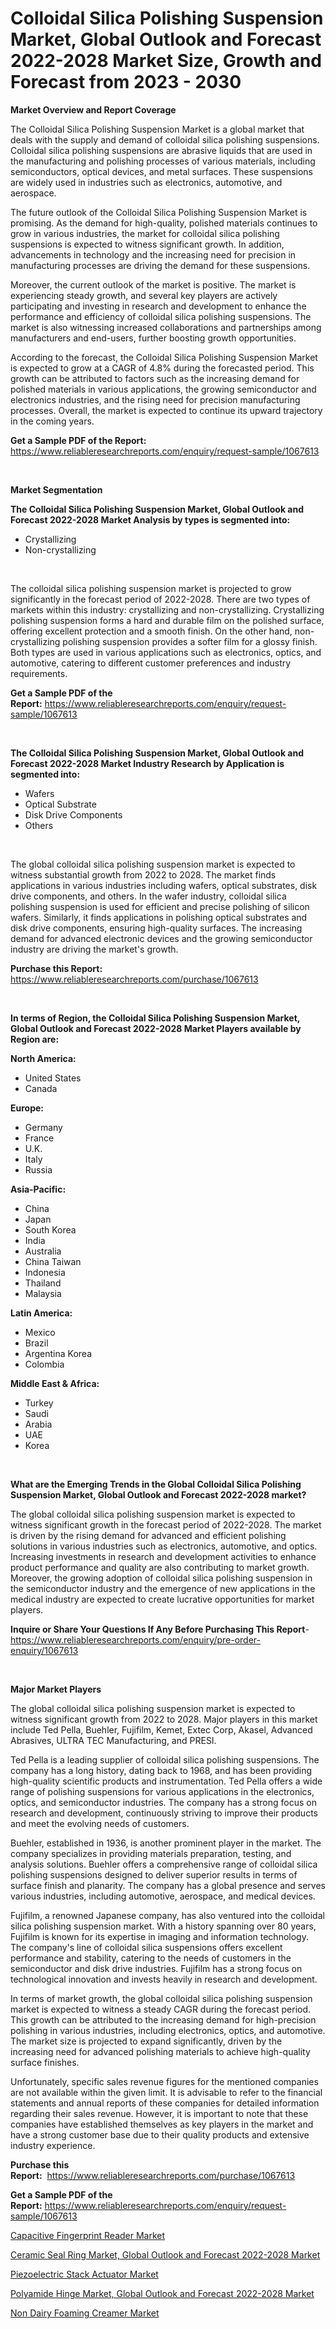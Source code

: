 <p><h1>Colloidal Silica Polishing Suspension Market, Global Outlook and Forecast 2022-2028 Market Size, Growth and Forecast from 2023 - 2030</h1></p><p><strong>Market Overview and Report Coverage</strong></p>
<p><p>The Colloidal Silica Polishing Suspension Market is a global market that deals with the supply and demand of colloidal silica polishing suspensions. Colloidal silica polishing suspensions are abrasive liquids that are used in the manufacturing and polishing processes of various materials, including semiconductors, optical devices, and metal surfaces. These suspensions are widely used in industries such as electronics, automotive, and aerospace.</p><p>The future outlook of the Colloidal Silica Polishing Suspension Market is promising. As the demand for high-quality, polished materials continues to grow in various industries, the market for colloidal silica polishing suspensions is expected to witness significant growth. In addition, advancements in technology and the increasing need for precision in manufacturing processes are driving the demand for these suspensions.</p><p>Moreover, the current outlook of the market is positive. The market is experiencing steady growth, and several key players are actively participating and investing in research and development to enhance the performance and efficiency of colloidal silica polishing suspensions. The market is also witnessing increased collaborations and partnerships among manufacturers and end-users, further boosting growth opportunities.</p><p>According to the forecast, the Colloidal Silica Polishing Suspension Market is expected to grow at a CAGR of 4.8% during the forecasted period. This growth can be attributed to factors such as the increasing demand for polished materials in various applications, the growing semiconductor and electronics industries, and the rising need for precision manufacturing processes. Overall, the market is expected to continue its upward trajectory in the coming years.</p></p>
<p><strong>Get a Sample PDF of the Report:</strong> <a href="https://www.reliableresearchreports.com/enquiry/request-sample/1067613">https://www.reliableresearchreports.com/enquiry/request-sample/1067613</a></p>
<p>&nbsp;</p>
<p><strong>Market Segmentation</strong></p>
<p><strong>The Colloidal Silica Polishing Suspension Market, Global Outlook and Forecast 2022-2028 Market Analysis by types is segmented into:</strong></p>
<p><ul><li>Crystallizing</li><li>Non-crystallizing</li></ul></p>
<p>&nbsp;</p>
<p><p>The colloidal silica polishing suspension market is projected to grow significantly in the forecast period of 2022-2028. There are two types of markets within this industry: crystallizing and non-crystallizing. Crystallizing polishing suspension forms a hard and durable film on the polished surface, offering excellent protection and a smooth finish. On the other hand, non-crystallizing polishing suspension provides a softer film for a glossy finish. Both types are used in various applications such as electronics, optics, and automotive, catering to different customer preferences and industry requirements.</p></p>
<p><strong>Get a Sample PDF of the Report:</strong>&nbsp;<a href="https://www.reliableresearchreports.com/enquiry/request-sample/1067613">https://www.reliableresearchreports.com/enquiry/request-sample/1067613</a></p>
<p>&nbsp;</p>
<p><strong>The Colloidal Silica Polishing Suspension Market, Global Outlook and Forecast 2022-2028 Market Industry Research by Application is segmented into:</strong></p>
<p><ul><li>Wafers</li><li>Optical Substrate</li><li>Disk Drive Components</li><li>Others</li></ul></p>
<p>&nbsp;</p>
<p><p>The global colloidal silica polishing suspension market is expected to witness substantial growth from 2022 to 2028. The market finds applications in various industries including wafers, optical substrates, disk drive components, and others. In the wafer industry, colloidal silica polishing suspension is used for efficient and precise polishing of silicon wafers. Similarly, it finds applications in polishing optical substrates and disk drive components, ensuring high-quality surfaces. The increasing demand for advanced electronic devices and the growing semiconductor industry are driving the market's growth.</p></p>
<p><strong>Purchase this Report:</strong>&nbsp; <a href="https://www.reliableresearchreports.com/purchase/1067613">https://www.reliableresearchreports.com/purchase/1067613</a></p>
<p>&nbsp;</p>
<p><strong>In terms of Region, the Colloidal Silica Polishing Suspension Market, Global Outlook and Forecast 2022-2028 Market Players available by Region are:</strong></p>
<p>
    <p> <strong> North America: </strong>
        <ul>
            <li>United States</li>
            <li>Canada</li>
        </ul>
        </p> 
    <p> <strong> Europe: </strong>
        <ul>
            <li>Germany</li>
            <li>France</li>
            <li>U.K.</li>
            <li>Italy</li>
            <li>Russia</li>
        </ul>
        </p> 
    <p> <strong> Asia-Pacific: </strong>
        <ul>
            <li>China</li>
            <li>Japan</li>
            <li>South Korea</li>
            <li>India</li>
            <li>Australia</li>
            <li>China Taiwan</li>
            <li>Indonesia</li>
            <li>Thailand</li>
            <li>Malaysia</li>
        </ul>
        </p> 
    <p> <strong> Latin America: </strong>
        <ul>
            <li>Mexico</li>
            <li>Brazil</li>
            <li>Argentina Korea</li>
            <li>Colombia</li>
        </ul>
        </p> 
    <p> <strong> Middle East & Africa: </strong>
        <ul>
            <li>Turkey</li>
            <li>Saudi</li>
            <li>Arabia</li>
            <li>UAE</li>
            <li>Korea</li>
        </ul>
    </p>
    </p>
<p>&nbsp;</p>
<p><strong>What are the Emerging Trends in the Global Colloidal Silica Polishing Suspension Market, Global Outlook and Forecast 2022-2028 market?</strong></p>
<p><p>The global colloidal silica polishing suspension market is expected to witness significant growth in the forecast period of 2022-2028. The market is driven by the rising demand for advanced and efficient polishing solutions in various industries such as electronics, automotive, and optics. Increasing investments in research and development activities to enhance product performance and quality are also contributing to market growth. Moreover, the growing adoption of colloidal silica polishing suspension in the semiconductor industry and the emergence of new applications in the medical industry are expected to create lucrative opportunities for market players.</p></p>
<p><strong>Inquire or Share Your Questions If Any Before Purchasing This Report</strong>- <a href="https://www.reliableresearchreports.com/enquiry/pre-order-enquiry/1067613">https://www.reliableresearchreports.com/enquiry/pre-order-enquiry/1067613</a></p>
<p>&nbsp;</p>
<p><strong>Major Market Players</strong></p>
<p><p>The global colloidal silica polishing suspension market is expected to witness significant growth from 2022 to 2028. Major players in this market include Ted Pella, Buehler, Fujifilm, Kemet, Extec Corp, Akasel, Advanced Abrasives, ULTRA TEC Manufacturing, and PRESI.</p><p>Ted Pella is a leading supplier of colloidal silica polishing suspensions. The company has a long history, dating back to 1968, and has been providing high-quality scientific products and instrumentation. Ted Pella offers a wide range of polishing suspensions for various applications in the electronics, optics, and semiconductor industries. The company has a strong focus on research and development, continuously striving to improve their products and meet the evolving needs of customers.</p><p>Buehler, established in 1936, is another prominent player in the market. The company specializes in providing materials preparation, testing, and analysis solutions. Buehler offers a comprehensive range of colloidal silica polishing suspensions designed to deliver superior results in terms of surface finish and planarity. The company has a global presence and serves various industries, including automotive, aerospace, and medical devices.</p><p>Fujifilm, a renowned Japanese company, has also ventured into the colloidal silica polishing suspension market. With a history spanning over 80 years, Fujifilm is known for its expertise in imaging and information technology. The company's line of colloidal silica suspensions offers excellent performance and stability, catering to the needs of customers in the semiconductor and disk drive industries. Fujifilm has a strong focus on technological innovation and invests heavily in research and development.</p><p>In terms of market growth, the global colloidal silica polishing suspension market is expected to witness a steady CAGR during the forecast period. This growth can be attributed to the increasing demand for high-precision polishing in various industries, including electronics, optics, and automotive. The market size is projected to expand significantly, driven by the increasing need for advanced polishing materials to achieve high-quality surface finishes.</p><p>Unfortunately, specific sales revenue figures for the mentioned companies are not available within the given limit. It is advisable to refer to the financial statements and annual reports of these companies for detailed information regarding their sales revenue. However, it is important to note that these companies have established themselves as key players in the market and have a strong customer base due to their quality products and extensive industry experience.</p></p>
<p><strong>Purchase this Report:</strong>&nbsp;&nbsp;<a href="https://www.reliableresearchreports.com/purchase/1067613">https://www.reliableresearchreports.com/purchase/1067613</a></p>
<p></p>
<p><strong>Get a Sample PDF of the Report:</strong>&nbsp;<a href="https://www.reliableresearchreports.com/enquiry/request-sample/1067613">https://www.reliableresearchreports.com/enquiry/request-sample/1067613</a></p>
<p><p><a href="https://www.linkedin.com/pulse/decoding-capacitive-fingerprint-reader-market-deep-dive-latest-pqnpc/">Capacitive Fingerprint Reader Market</a></p><p><a href="https://github.com/PeterParrish5/Market-Research-Report-List-1/blob/main/ceramic-seal-ring-market-global-outlook-and-forecast-2022-2028-market.md">Ceramic Seal Ring Market, Global Outlook and Forecast 2022-2028 Market</a></p><p><a href="https://www.linkedin.com/pulse/piezoelectric-stack-actuator-market-insights-players-forecast-xremc/">Piezoelectric Stack Actuator Market</a></p><p><a href="https://github.com/CliffMedina6/Market-Research-Report-List-1/blob/main/polyamide-hinge-market-global-outlook-and-forecast-2022-2028-market.md">Polyamide Hinge Market, Global Outlook and Forecast 2022-2028 Market</a></p><p><a href="https://www.reportprime.com/non-dairy-foaming-creamer-r6670">Non Dairy Foaming Creamer Market</a></p></p>